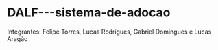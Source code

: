 # DALF---sistema-de-adocao
Integrantes: Felipe Torres, Lucas Rodrigues, Gabriel Domingues e Lucas Aragão
